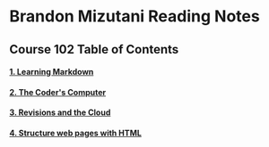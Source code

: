 # Brandon Mizutani Reading Notes

## Course 102 Table of Contents

#### [1. Learning Markdown](markdown.md)
#### [2. The Coder's Computer](codercomputer.md)
#### [3. Revisions and the Cloud](revisionsandcloud.md)
#### [4. Structure web pages with HTML](html.md)